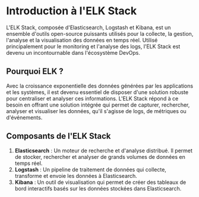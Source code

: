 # Introduction à l'ELK Stack

L'ELK Stack, composée d'Elasticsearch, Logstash et Kibana, est un ensemble d'outils open-source puissants utilisés pour la collecte, la gestion, l'analyse et la visualisation des données en temps réel. Utilisé principalement pour le monitoring et l'analyse des logs, l'ELK Stack est devenu un incontournable dans l'écosystème DevOps.

## Pourquoi ELK ?

Avec la croissance exponentielle des données générées par les applications et les systèmes, il est devenu essentiel de disposer d'une solution robuste pour centraliser et analyser ces informations. L'ELK Stack répond à ce besoin en offrant une solution intégrée qui permet de capturer, rechercher, analyser et visualiser les données, qu'il s'agisse de logs, de métriques ou d'événements.

## Composants de l'ELK Stack

1. **Elasticsearch** : Un moteur de recherche et d'analyse distribué. Il permet de stocker, rechercher et analyser de grands volumes de données en temps réel.
2. **Logstash** : Un pipeline de traitement de données qui collecte, transforme et envoie les données à Elasticsearch.
3. **Kibana** : Un outil de visualisation qui permet de créer des tableaux de bord interactifs basés sur les données stockées dans Elasticsearch.


